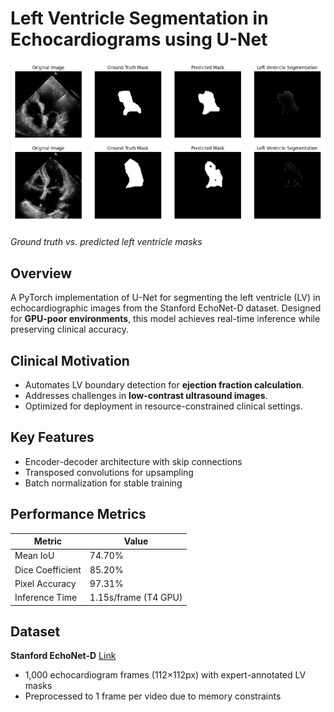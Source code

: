 # Left Ventricle Segmentation in Echocardiograms using U-Net

![Video Left Ventricle Segmentation/Example Segmentation.png](https://github.com/aribakhan-0502/LV-Segmentation/blob/main/Video%20Left%20Ventricle%20Segmentation/Example%20Segmentation.png)

*Ground truth vs. predicted left ventricle masks*

## Overview
A PyTorch implementation of U-Net for segmenting the left ventricle (LV) in echocardiographic images from the Stanford EchoNet-D dataset. Designed for **GPU-poor environments**, this model achieves real-time inference while preserving clinical accuracy.

## Clinical Motivation
- Automates LV boundary detection for **ejection fraction calculation**.
- Addresses challenges in **low-contrast ultrasound images**.
- Optimized for deployment in resource-constrained clinical settings.

## Key Features
- Encoder-decoder architecture with skip connections  
- Transposed convolutions for upsampling  
- Batch normalization for stable training  

## Performance Metrics

| Metric             | Value       |
|--------------------|-------------|
| Mean IoU           | 74.70%      |
| Dice Coefficient   | 85.20%      |
| Pixel Accuracy     | 97.31%      |
| Inference Time     | 1.15s/frame (T4 GPU) |

## Dataset
**Stanford EchoNet-D**
[Link](https://aimi.stanford.edu/datasets/echonet-dynamic-cardiac-ultrasound)
- 1,000 echocardiogram frames (112×112px) with expert-annotated LV masks  
- Preprocessed to 1 frame per video due to memory constraints  
